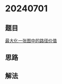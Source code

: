 # 20240701

## 题目
[最大化一张图中的路径价值](https://leetcode.cn/problems/maximum-path-quality-of-a-graph/)

## 思路

## 解法
